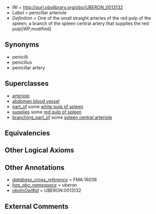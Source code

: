 * *IRI* = http://purl.obolibrary.org/obo/UBERON_0013132
 * *Label* = penicillar arteriole
 * *Definition* = One of the small straight arteries of the red pulp of the spleen; a branch of the spleen central artery that supplies the red pulp[WP,modified]

## Synonyms

 * penicilli
 * penicillus
 * penicillar artery

## Superclasses

 * [arteriole](../../UBERON/80/UBERON_0001980.md)
 * [abdomen blood vessel](../../UBERON/97/UBERON_0003497.md)
 * [part_of](../../BFO/50/BFO_0000050.md) some [white pulp of spleen](../../UBERON/59/UBERON_0001959.md)
 * [supplies](../../FMA/03/FMA_86003.md) some [red pulp of spleen](../../UBERON/50/UBERON_0001250.md)
 * [branching_part_of](../../RO/80/RO_0002380.md) some [spleen central arteriole](../../UBERON/01/UBERON_0010401.md)

## Equivalencies


## Other Logical Axioms


## Other Annotations

 * *[database_cross_reference](../../ef/oboInOwl#hasDbXref.md)* = FMA:16038
 * *[has_obo_namespace](../../ce/oboInOwl#hasOBONamespace.md)* = uberon
 * *[oboInOwl#id](../../id/oboInOwl#id.md)* = UBERON:0013132

## External Comments

